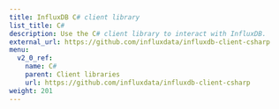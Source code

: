 ```yaml
---
title: InfluxDB C# client library
list_title: C#
description: Use the C# client library to interact with InfluxDB.
external_url: https://github.com/influxdata/influxdb-client-csharp
menu:
  v2_0_ref:
    name: C#
    parent: Client libraries
    url: https://github.com/influxdata/influxdb-client-csharp
weight: 201
---
```

